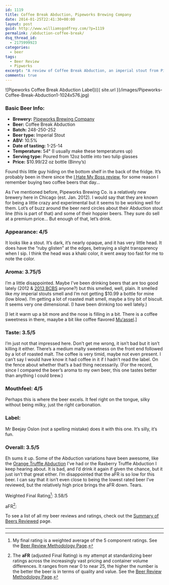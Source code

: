 ```yaml
---
id: 1119
title: Coffee Break Abduction, Pipeworks Brewing Company
date: 2014-01-25T22:41:30+00:00
layout: post
guid: http://www.williamsgodfrey.com/?p=1119
permalink: /abduction-coffee-break/
dsq_thread_id:
  - 2175999923
categories:
  - beer
tags:
  - Beer Review
  - Pipworks
excerpt: "A review of Coffee Break Abduction, an imperial stout from Pipeworks Brewing Company."
comments: true
---
```



![Pipeworks Coffee Break Abduction Label]({{ site.url }}/images/Pipeworks-Coffee-Break-Abduction1-1024x576.jpg)
  
### Basic Beer Info:

  * **Brewery:** [Pipeworks Brewing Company](http://pdubs.net/)
  * **Beer:** Coffee Break Abduction
  * **Batch:** 248-250-252
  * **Beer type:** Imperial Stout
  * **ABV:** 10.5%
  * **Date of tasting:** 1-25-14
  * **Temperature:** 54° (I usually make these temperatures up)
  * **Serving type:** Poured from 12oz bottle into two tulip glasses
  * **Price:** $10.99/22 oz bottle (Binny&#8217;s)

Found this little guy hiding on the bottom shelf in the back of the fridge. It&#8217;s probably been in there since the [I Hate My Boss review](http://www.williamsgodfrey.com/hate-my-boss-coffee-stout-spiteful-brewing/), for some reason I remember buying two coffee beers that day&#8230;

As I&#8217;ve mentioned before, Pipeworks Brewing Co. is a relatively new brewery here in Chicago (est. Jan. 2012). I would say that they are known for being a little crazy and experimental but it seems to be working well for them. Lot&#8217;s of buzz around the beer nerd circles about their Abduction stout line (this is part of that) and some of their hoppier beers. They sure do sell at a premium price&#8230; But enough of that, let&#8217;s drink.

### Appearance: 4/5

It looks like a stout. It&#8217;s dark, it&#8217;s nearly opaque, and it has very little head. It does have the &#8220;ruby glisten&#8221; at the edges, betraying a slight transparency when I sip. I think the head was a khaki color, it went away too fast for me to note the color.

### Aroma: 3.75/5

I&#8217;m a little disappointed. Maybe I&#8217;ve been drinking beers that are too good lately (2012 & [2013 BCBS](http://www.williamsgodfrey.com/bourbon-county-brand-stout-2013/) anyone?) but this smelled, well, plain. It smelled like _my_ imperial stouts smell and I&#8217;m not getting $10.99 a bottle for mine (low blow). I&#8217;m getting a lot of roasted malt smell, maybe a tiny bit of biscuit. It seems very one dimensional. (I have been drinking too well lately.)

[I let it warm up a bit more and the nose is filling in a bit. There is a coffee sweetness in there, maaybe a bit like coffee flavored [Mu‘assel](http://en.wikipedia.org/wiki/Mu%E2%80%98assel "aka shisha").]

### Taste: 3.5/5

I&#8217;m just not that impressed here. Don&#8217;t get me wrong, it isn&#8217;t bad but it isn&#8217;t killing it either. There&#8217;s a medium malty sweetness on the front end followed by a lot of roasted malt. The coffee is very timid, maybe not even present. I can&#8217;t say I would have know it had coffee in it if I hadn&#8217;t read the label. On the fence about whether that&#8217;s a bad thing necessarily. (For the record, since I compared the beer&#8217;s aroma to my own beer, this one tastes better than anything I could brew.)

### Mouthfeel: 4/5

Perhaps this is where the beer excels. It feel right on the tongue, silky without being milky, just the right carbonation.

### Label:

Mr Beejay Oslon (not a spelling mistake) does it with this one. It&#8217;s silly, it&#8217;s fun.

### Overall: 3.5/5

Eh sums it up. Some of the Abduction variations have been awesome, like the [Orange Truffle Abduction](http://www.williamsgodfrey.com/orange-truffle-abduction-review/ "Orange Truffle Abduction, Pipeworks Brewing") I&#8217;ve had or the Rasberry Truffle Abduction I keep hearing about. It is bad, and I&#8217;d drink it again if given the chance, but it just isn&#8217;t that great either. I&#8217;m disappointed that the aFR is so low for this beer. I can say that it isn&#8217;t even close to being the lowest rated beer I&#8217;ve reviewed, but the relatively high price brings the aFR down. Tears.

Weighted Final Rating[^1]: 3.58/5

aFR[^2]:  


To see a list of all my beer reviews and ratings, check out the [Summary of Beers Reviewed](http://www.williamsgodfrey.com/summary-beers-reviewed-scores/ "All reviewed beers and their ratings") page.

---

[^1]: My final rating is a weighted average of the 5 component ratings. See the [Beer Review Methodology Page](http://www.williamsgodfrey.com/beer-review-methodology/ "Beer Review Methodology").
[^2]: The **aFR** (adjusted Final Rating) is my attempt at standardizing beer ratings across the increasingly vast pricing and container volume differences. It ranges from near 0 to near 25, the higher the number is the better the beer is in terms of quality and value. See the [Beer Review Methodology Page](http://www.williamsgodfrey.com/beer-review-methodology/ "Beer Review Methodology").
